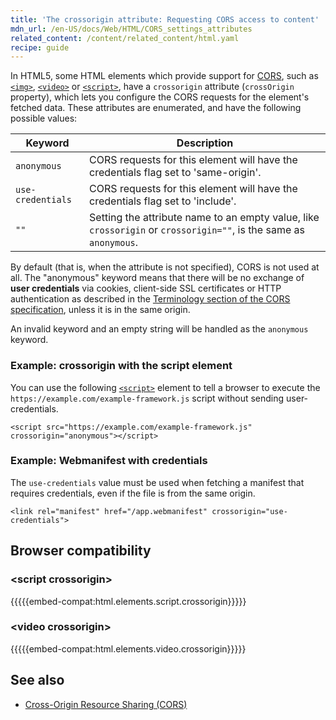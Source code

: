 ```yaml
---
title: 'The crossorigin attribute: Requesting CORS access to content'
mdn_url: /en-US/docs/Web/HTML/CORS_settings_attributes
related_content: /content/related_content/html.yaml
recipe: guide
---
```

In HTML5, some HTML elements which provide support for [CORS](/en-US/docs/Web/HTTP/CORS), such as [`<img>`](/en-US/docs/Web/HTML/Element/img), [`<video>`](/en-US/docs/Web/HTML/Element/video) or [`<script>`](/en-US/docs/Web/HTML/Element/script), have a `crossorigin` attribute (`crossOrigin` property), which lets you configure the CORS requests for the element's fetched data. These attributes are enumerated, and have the following possible values:

| Keyword           | Description                                                                                                       |
| ----------------- | ----------------------------------------------------------------------------------------------------------------- |
| `anonymous`       | CORS requests for this element will have the credentials flag set to 'same-origin'.                               |
| `use-credentials` | CORS requests for this element will have the credentials flag set to 'include'.                                   |
| `""`              | Setting the attribute name to an empty value, like `crossorigin` or `crossorigin=""`, is the same as `anonymous`. |

By default (that is, when the attribute is not specified), CORS is not used at all. The "anonymous" keyword means that there will be no exchange of **user credentials** via cookies, client-side SSL certificates or HTTP authentication as described in the [Terminology section of the CORS specification](http://www.w3.org/TR/cors/#user-credentials), unless it is in the same origin.

An invalid keyword and an empty string will be handled as the `anonymous` keyword.

### Example: crossorigin with the script element

You can use the following [`<script>`](/en-US/docs/Web/HTML/Element/script) element to tell a browser to execute the `https://example.com/example-framework.js` script without sending user-credentials.

    <script src="https://example.com/example-framework.js" crossorigin="anonymous"></script>

### Example: Webmanifest with credentials

The `use-credentials` value must be used when fetching a manifest that requires credentials, even if the file is from the same origin.

    <link rel="manifest" href="/app.webmanifest" crossorigin="use-credentials">

## Browser compatibility

### &lt;script crossorigin&gt;

{{{{{embed-compat:html.elements.script.crossorigin}}}}}

### &lt;video crossorigin&gt;

{{{{{embed-compat:html.elements.video.crossorigin}}}}}

## See also

-   [Cross-Origin Resource Sharing (CORS)](/en-US/docs/Web/HTTP/CORS)
